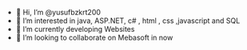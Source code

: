 - 👋 Hi, I’m @yusufbzkrt200
- 👀 I’m interested in java, ASP.NET, c# , html , css ,javascript and SQL
- 🌱 I’m currently developing Websites
- 💞️ I’m looking to collaborate on Mebasoft in now 

<!---
yusufbzkrt200/yusufbzkrt200 is a ✨ special ✨ repository because its `README.md` (this file) appears on your GitHub profile.
You can click the Preview link to take a look at your changes.
--->
